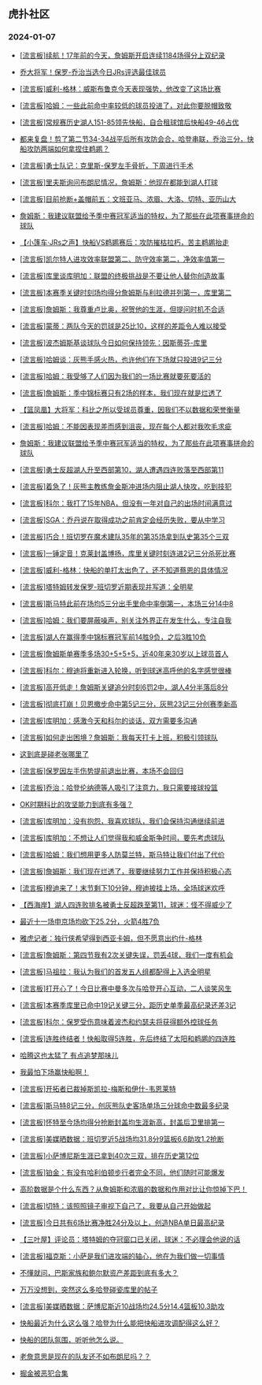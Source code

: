 ## 虎扑社区 
### 2024-01-07

+ [[流言板]续航！17年前的今天，詹姆斯开启连续1184场得分上双纪录](https://bbs.hupu.com/624103569.html)

+ [乔大将军！保罗-乔治当选今日JRs评选最佳球员](https://bbs.hupu.com/624100322.html)

+ [[流言板]威利-格林：威斯布鲁克今天表现强势，他改变了这场比赛](https://bbs.hupu.com/624102715.html)

+ [[流言板]哈姆：一些此前命中率较低的球员投进了，对此你要脱帽致敬](https://bbs.hupu.com/624102342.html)

+ [[流言板]常规赛历史湖人151-85领先快船，自合租球馆后快船49-46占优](https://bbs.hupu.com/624101667.html)

+ [都来复盘！剪了第二节34-34战平后所有攻防会合，哈登串联，乔治三分，快船攻防两端如何拿捏住鹈鹕？](https://bbs.hupu.com/624099180.html)

+ [[流言板]勇士队记：克里斯-保罗左手骨折，下周进行手术](https://bbs.hupu.com/624094897.html)

+ [[流言板]里夫斯询问布朗尼情况，詹姆斯：他现在都能到湖人打球](https://bbs.hupu.com/624095762.html)

+ [[流言板]目前抢断+盖帽前五：文班亚马、浓眉、大洛、切特、亚历山大](https://bbs.hupu.com/624103393.html)

+ [詹姆斯：我建议联盟给予季中赛冠军适当的特权，为了那些在此项赛事拼命的球队](https://bbs.hupu.com/624096842.html)

+ [【小篷车·JRs之声】快船VS鹈鹕赛后：攻防摧枯拉朽，苦主鹈鹕抬走](https://bbs.hupu.com/624098113.html)

+ [[流言板]凯尔特人进攻效率联盟第二、防守效率第二，净效率值第一](https://bbs.hupu.com/624103076.html)

+ [[流言板]库里谈库明加：联盟的终极挑战是不要让他人替你创造故事](https://bbs.hupu.com/624096796.html)

+ [[流言板]本赛季关键时刻场均得分詹姆斯与利拉德并列第一，库里第二](https://bbs.hupu.com/624096382.html)

+ [[流言板]詹姆斯：我尊重卢比奥，祝贺他的生涯，但提问时机不合适](https://bbs.hupu.com/624096426.html)

+ [[流言板]蒙蒂：两队今天的罚球是25比10，这样的差距令人难以接受](https://bbs.hupu.com/624102836.html)

+ [[流言板]波杰姆斯基谈球队今日如何保持领先：因斯蒂芬-库里](https://bbs.hupu.com/624096434.html)

+ [[流言板]哈姆谈：灰熊手感火热，也许他们在下场就只投进9记三分](https://bbs.hupu.com/624101898.html)

+ [[流言板]哈姆：我受够了人们因为我们的一场比赛就要死要活的](https://bbs.hupu.com/624095038.html)

+ [[流言板]詹姆斯：季中锦标赛只有2场的样本，我们现在就是烂透了](https://bbs.hupu.com/624095991.html)

+ [【篮凤凰】大将军：科比之所以受球员尊重，因我们不以数据和荣誉衡量](https://bbs.hupu.com/624096385.html)

+ [[流言板]哈姆：不能因表现差而感到沮丧，现在每个人都对我吹毛求疵](https://bbs.hupu.com/624095611.html)

+ [詹姆斯：我建议联盟给予季中赛冠军适当的特权，为了那些在此项赛事拼命的球队](https://bbs.hupu.com/624096245.html)

+ [[流言板]勇士反超湖人升至西部第10，湖人遭遇四连败落至西部第11](https://bbs.hupu.com/624095231.html)

+ [[流言板]着急了！灰熊主教练詹金斯冲进场内阻止湖人快攻，吃到技犯](https://bbs.hupu.com/624092312.html)

+ [[流言板]科尔：我打了15年NBA，但没有一年对自己的出场时间满意过](https://bbs.hupu.com/624085830.html)

+ [[流言板]SGA：乔丹说在取得成功之前肯定会经历失败，要从中学习](https://bbs.hupu.com/624102923.html)

+ [[流言板]巧合！班切罗在魔术建队35年的第35场拿到队史第35个三双](https://bbs.hupu.com/624102065.html)

+ [[流言板]一锤定音！克莱封盖博扬，库里关键时刻连进2记三分杀死比赛](https://bbs.hupu.com/624093498.html)

+ [[流言板]威利-格林：快船的单打太出色了，还不知道蔡恩的具体情况](https://bbs.hupu.com/624103467.html)

+ [[流言板]塔特姆转发保罗-班切罗近期表现并写道：全明星](https://bbs.hupu.com/624101723.html)

+ [[流言板]斯马特此前在场均5三分出手里命中率倒第一，本场三分14中8](https://bbs.hupu.com/624103176.html)

+ [[流言板]哈姆：我们要屏蔽噪声，别关注外界正在发生什么，专注自我](https://bbs.hupu.com/624103072.html)

+ [[流言板]湖人在赢得季中锦标赛冠军前14胜9负，之后3胜10负](https://bbs.hupu.com/624094519.html)

+ [[流言板]詹姆斯单赛季多场30+5+5+5，近40年来30岁以上球员首人](https://bbs.hupu.com/624094956.html)

+ [[流言板]科尔：穆迪将重新进入轮换，听到球迷高呼他的名字感觉很棒](https://bbs.hupu.com/624095236.html)

+ [[流言板]高开低走！詹姆斯关键追分时刻6罚2中，湖人4分半落后8分](https://bbs.hupu.com/624093631.html)

+ [[流言板]彻底打崩！贝恩撤步命中第5记三分，灰熊23记三分创赛季新高](https://bbs.hupu.com/624093861.html)

+ [[流言板]库明加：感激今天和科尔的谈话，双方需要多沟通](https://bbs.hupu.com/624096347.html)

+ [[流言板]如何走出困境？詹姆斯：我每天打卡上班，积极引领球队](https://bbs.hupu.com/624096091.html)

+ [这到底是碰老张哪里了](https://bbs.hupu.com/624092904.html)

+ [[流言板]保罗因左手伤势提前退出比赛，本场不会回归](https://bbs.hupu.com/624092968.html)

+ [[流言板]乔治：哈登伦纳德等人吸引了注意力，我只需要接球投篮](https://bbs.hupu.com/624095609.html)

+ [OK时期科比的攻坚能力到底有多强？](https://bbs.hupu.com/624097717.html)

+ [[流言板]库明加：没有抱怨，我喜欢球队，我们会保持沟通继续前进](https://bbs.hupu.com/624100840.html)

+ [[流言板]库明加：不想让人们觉得我和威金斯争时间，要先考虑球队](https://bbs.hupu.com/624104014.html)

+ [[流言板]哈姆：我们想用更多人防莫兰特，斯马特让我们付出了代价](https://bbs.hupu.com/624102527.html)

+ [[流言板]詹姆斯：我们现在烂透了，我要继续努力工作并保持积极心态](https://bbs.hupu.com/624095458.html)

+ [[流言板]穆迪来了！末节剩下10分钟，穆迪披挂上场，全场球迷欢呼](https://bbs.hupu.com/624092678.html)

+ [【西海岸】湖人四连败排名被勇士反超跌至第11，球迷：怪不得威少了](https://bbs.hupu.com/624095564.html)

+ [最近十一场申京场均砍下25.2分，火箭4胜7负](https://bbs.hupu.com/624102275.html)

+ [雅虎记者：独行侠希望得到西亚卡姆，但不愿意出约什-格林](https://bbs.hupu.com/624100898.html)

+ [[流言板]詹姆斯：第四节我有2次关键失误，罚丢4球，我们一度有机会](https://bbs.hupu.com/624096271.html)

+ [[流言板]马祖拉：我认为我们的首发五人组都配得上入选全明星](https://bbs.hupu.com/624102261.html)

+ [[流言板]打开心了！今日比赛中曼多次与哈登开心互动，二人谈笑风生](https://bbs.hupu.com/624091165.html)

+ [[流言板]本赛季库里已命中19记关键三分，距历史单季最高纪录还差3记](https://bbs.hupu.com/624096157.html)

+ [[流言板]科尔：保罗受伤意味着波杰和约瑟夫将获得额外控球任务](https://bbs.hupu.com/624095167.html)

+ [[流言板]连胜终结者！快船取得5连胜，先后终结了太阳和鹈鹕的四连胜](https://bbs.hupu.com/624096107.html)

+ [哈腾这也太猛了 有点追梦那味儿](https://bbs.hupu.com/624097359.html)

+ [我最怕下场赢快船啊！](https://bbs.hupu.com/624101762.html)

+ [[流言板]开拓者已裁掉斯凯拉-梅斯和伊什-韦恩莱特](https://bbs.hupu.com/624104495.html)

+ [[流言板]斯马特8记三分，创灰熊队史客场单场三分球命中数最多纪录](https://bbs.hupu.com/624104178.html)

+ [[流言板]怀特至今场均得分抢断封盖均生涯新高，封盖后卫里排第一](https://bbs.hupu.com/624104070.html)

+ [[流言板]美媒晒数据：班切罗近5战场均31.8分9篮板6.6助攻1.2抢断](https://bbs.hupu.com/624104115.html)

+ [[流言板]小萨博尼斯生涯已拿到40次三双，排在历史第12位](https://bbs.hupu.com/624104241.html)

+ [[流言板]铂金：有没有哈利伯顿步行者完全不同，他们随时可能爆发](https://bbs.hupu.com/624103283.html)

+ [高阶数据是个什么东西？从詹姆斯和浓眉的数据和作用对比让你惊掉下巴！](https://bbs.hupu.com/624099855.html)

+ [[流言板]切特：该照照镜子审视下自己了，我要从自己开始做起](https://bbs.hupu.com/624103236.html)

+ [[流言板]今日共有6场比赛净胜24分及以上，创造NBA单日最高纪录](https://bbs.hupu.com/624103264.html)

+ [【三叶屋】评论员：塔特姆的夺冠窗口已关闭，球迷：不必理会他说的话](https://bbs.hupu.com/624096548.html)

+ [[流言板]福克斯：小萨是我们进攻端的轴心，他在为我们做一切事情](https://bbs.hupu.com/624103477.html)

+ [不懂就问，巴斯家族和鲍尔默资产差距到底有多大？](https://bbs.hupu.com/624103775.html)

+ [万万没想到，突然这么多哈登碰瓷库里的帖子](https://bbs.hupu.com/624104127.html)

+ [[流言板]美媒晒数据：萨博尼斯近10战场均24.5分14.4篮板10.3助攻](https://bbs.hupu.com/624104831.html)

+ [快船最近为什么这么强？哈登为什么能把快船进攻调配得这么好？](https://bbs.hupu.com/624103751.html)

+ [快船的团队氛围，听听他怎么说。](https://bbs.hupu.com/624104360.html)

+ [老詹意思是现在的队友还不如布朗尼吗？？](https://bbs.hupu.com/624096978.html)

+ [掘金被恶犯合集](https://bbs.hupu.com/624105072.html)

